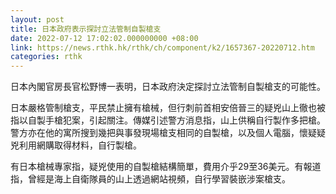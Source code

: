 ```yaml
---
layout: post
title: 日本政府表示探討立法管制自製槍支
date: 2022-07-12 17:02:02.000000000 +08:00
link: https://news.rthk.hk/rthk/ch/component/k2/1657367-20220712.htm
categories: rthk
---
```


日本內閣官房長官松野博一表明，日本政府決定探討立法管制自製槍支的可能性。

日本嚴格管制槍支，平民禁止擁有槍械，但行刺前首相安倍晉三的疑兇山上徹也被指以自製手槍犯案，引起關注。傳媒引述警方消息指，山上供稱自行製作多把槍。警方亦在他的寓所搜到幾把與事發現場槍支相同的自製槍，以及個人電腦，懷疑疑兇利用網購取得材料，自行製槍。

有日本槍械專家指，疑兇使用的自製槍結構簡單，費用介乎29至36美元。有報道指，曾經是海上自衛隊員的山上透過網站視頻，自行學習裝嵌涉案槍支。
